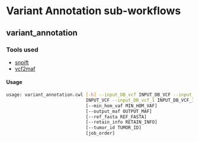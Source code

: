 # Variant Annotation sub-workflows

## variant_annotation

### Tools used

- [snpift](https://msk-access.gitbook.io/command-line-tools-cwl/snpsift_annotate_5.0/)
- [vcf2maf](https://msk-access.gitbook.io/command-line-tools-cwl/vcf2maf_1.6.21/)

#### Usage

```bash
usage: variant_annotation.cwl [-h] --input_DB_vcf INPUT_DB_VCF --input_vcf
                              INPUT_VCF --input_DB_vcf_1 INPUT_DB_VCF_1
                              [--min_hom_vaf MIN_HOM_VAF]
                              [--output_maf OUTPUT_MAF]
                              [--ref_fasta REF_FASTA]
                              [--retain_info RETAIN_INFO]
                              [--tumor_id TUMOR_ID]
                              [job_order]

```

